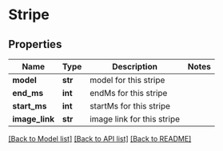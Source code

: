 # Stripe

## Properties
Name | Type | Description | Notes
------------ | ------------- | ------------- | -------------
**model** | **str** | model for this stripe | 
**end_ms** | **int** | endMs for this stripe | 
**start_ms** | **int** | startMs for this stripe | 
**image_link** | **str** | image link for this stripe | 

[[Back to Model list]](../README.md#documentation-for-models) [[Back to API list]](../README.md#documentation-for-api-endpoints) [[Back to README]](../README.md)


